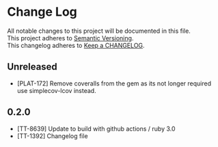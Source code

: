 # Change Log
All notable changes to this project will be documented in this file.  
This project adheres to [Semantic Versioning](http://semver.org/).  
This changelog adheres to [Keep a CHANGELOG](http://keepachangelog.com/).  

## Unreleased

- [PLAT-172] Remove coveralls from the gem as its not longer required use simplecov-lcov instead.

## 0.2.0

- [TT-8639] Update to build with github actions / ruby 3.0
- [TT-1392] Changelog file
